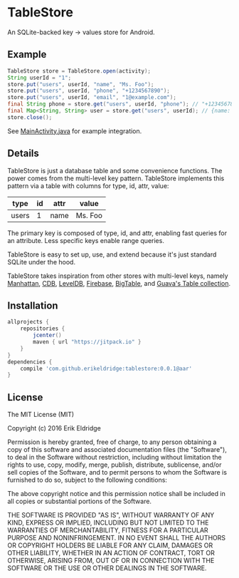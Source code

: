 # TableStore

An SQLite-backed key -> values store for Android.

## Example

```java
TableStore store = TableStore.open(activity);
String userId = "1";
store.put("users", userId, "name", "Ms. Foo");
store.put("users", userId, "phone", "+1234567890");
store.put("users", userId, "email", "1@example.com");
final String phone = store.get("users", userId, "phone"); // "+1234567890"
final Map<String, String> user = store.get("users", userId); // {name: "Ms. Foo", phone: "+1234567890", ...}
store.close();
```

See [MainActivity.java](example/src/main/java/com/erikeldridge/tablestore/example/MainActivity.java) for example integration.

## Details

TableStore is just a database table and some convenience functions. The power comes from the multi-level key pattern. TableStore implements this pattern via a table with columns for type, id, attr, value:

type|id|attr|value
---|---|---|---
users|1|name|Ms. Foo

The primary key is composed of type, id, and attr, enabling fast queries for an attribute. Less specific keys enable range queries.

TableStore is easy to set up, use, and extend because it's just standard SQLite under the hood.

TableStore takes inspiration from other stores with multi-level keys, namely [Manhattan](https://blog.twitter.com/2014/manhattan-our-real-time-multi-tenant-distributed-database-for-twitter-scale), [CDB](http://cr.yp.to/cdb.html), [LevelDB](https://github.com/google/leveldb), [Firebase](https://firebase.google.com/docs/database/web/structure-data), [BigTable](https://en.wikipedia.org/wiki/Bigtable#Design), and [Guava's Table collection](https://github.com/google/guava/wiki/NewCollectionTypesExplained#table).

## Installation

```gradle
allprojects {
    repositories {
        jcenter()
        maven { url "https://jitpack.io" }
    }
}
dependencies {
    compile 'com.github.erikeldridge:tablestore:0.0.1@aar'
}
```

## License

The MIT License (MIT)

Copyright (c) 2016 Erik Eldridge

Permission is hereby granted, free of charge, to any person obtaining a copy of this software and associated documentation files (the "Software"), to deal in the Software without restriction, including without limitation the rights to use, copy, modify, merge, publish, distribute, sublicense, and/or sell copies of the Software, and to permit persons to whom the Software is furnished to do so, subject to the following conditions:

The above copyright notice and this permission notice shall be included in all copies or substantial portions of the Software.

THE SOFTWARE IS PROVIDED "AS IS", WITHOUT WARRANTY OF ANY KIND, EXPRESS OR IMPLIED, INCLUDING BUT NOT LIMITED TO THE WARRANTIES OF MERCHANTABILITY, FITNESS FOR A PARTICULAR PURPOSE AND NONINFRINGEMENT. IN NO EVENT SHALL THE AUTHORS OR COPYRIGHT HOLDERS BE LIABLE FOR ANY CLAIM, DAMAGES OR OTHER LIABILITY, WHETHER IN AN ACTION OF CONTRACT, TORT OR OTHERWISE, ARISING FROM, OUT OF OR IN CONNECTION WITH THE SOFTWARE OR THE USE OR OTHER DEALINGS IN THE SOFTWARE.